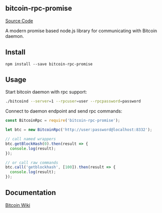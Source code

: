 ## bitcoin-rpc-promise

[Source Code](https://github.com/onetomonejerry/bitcoin-rpc-promise.git)

A modern promise based node.js library for communicating with Bitcoin daemon.

## Install

```
npm install --save bitcoin-rpc-promise
```

## Usage

Start bitcoin daemon with rpc support:

```bash
./bitcoind --server=1 --rpcuser=user --rpcpassword=password
```

Connect to daemon endpoint and send rpc commands:

```js
const BitcoinRpc = require('bitcoin-rpc-promise');

let btc = new BitcoinRpc('http://user:password@localhost:8332');

// call named wrappers
btc.getBlockHash(0).then(result => {
  console.log(result);
});

// or call raw commands
btc.call('getblockhash', [100]).then(result => {
  console.log(result);
});
```

## Documentation

[Bitcoin Wiki](https://en.bitcoin.it/wiki/API_reference_%28JSON-RPC%29)
